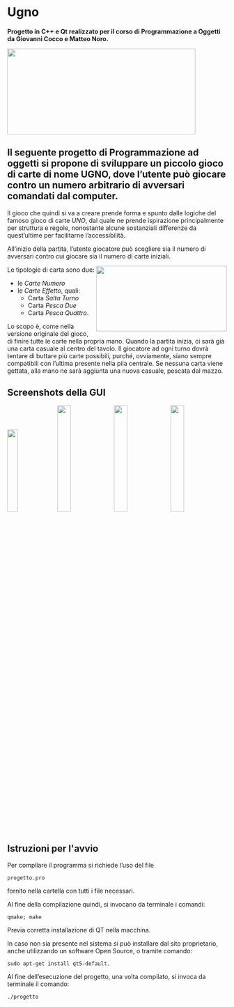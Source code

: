 # Ugno

**Progetto in C++ e Qt realizzato per il corso di Programmazione a Oggetti da Giovanni Cocco e Matteo Noro.**


<img src="https://i.vgy.me/LIFigb.png" width="432.25" height="196.75">

## Il seguente progetto di Programmazione ad oggetti si propone di sviluppare un piccolo gioco di carte di nome **UGNO**, dove l’utente può giocare contro un numero arbitrario di avversari comandati dal computer.

Il gioco che quindi si va a creare prende forma e spunto dalle logiche del famoso gioco di carte *UNO*, dal quale ne prende ispirazione principalmente per struttura e regole, nonostante alcune sostanziali differenze da quest’ultime per facilitarne l’accessibilità.

All’inizio della partita, l’utente giocatore può scegliere sia il numero di avversari contro cui giocare sia il numero di carte iniziali.

<img align="right" width="300" height="150" src="https://i.vgy.me/ecdq67.png">

Le tipologie di carta sono due: 
- le *Carte Numero* 
- le *Carte Effetto*, quali:
  - Carta *Salta Turno* 
  - Carta *Pesca Due* 
  - Carta *Pesca Quattro*.

Lo scopo è, come nella versione originale del gioco, di finire tutte le carte nella propria mano.
Quando la partita inizia, ci sarà già una carta casuale al centro del tavolo. 
Il giocatore ad ogni turno dovrà tentare di buttare più carte possibili, purché, ovviamente, siano sempre compatibili con l’ultima presente nella pila centrale.
Se nessuna carta viene gettata, alla mano ne sarà aggiunta una nuova casuale, pescata dal mazzo. 

## Screenshots della GUI
<img src="https://i.vgy.me/GJK2DF.png" width="22%"></img> <img 
src="https://i.vgy.me/6lQR5c.png" width="25%"></img> <img 
src="https://i.vgy.me/s39D5s.png" width="25%"></img> <img 
src="https://i.vgy.me/cRquoC.png" width="25%"></img> 

## Istruzioni per l'avvio

Per compilare il programma si richiede l’uso del file 
``` 
progetto.pro 
``` 
fornito nella cartella con tutti i file necessari.

Al fine della compilazione quindi, si invocano da terminale i comandi:
```
qmake; make
```
Previa corretta installazione di QT nella macchina. 

In caso non sia presente nel sistema si può installare dal sito proprietario, anche utilizzando un software Open Source, o tramite comando:
```
sudo apt-get install qt5-default.
```

Al fine dell’esecuzione del progetto, una volta compilato, si invoca da terminale il comando:
```
./progetto
```
